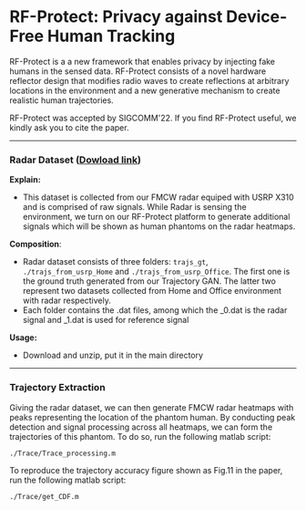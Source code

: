 # RF-Protect: Privacy against Device-Free Human Tracking

RF-Protect is a a new framework that enables privacy by injecting fake humans in the sensed data. RF-Protect consists of a novel hardware reflector design that modifies radio waves to create reflections at arbitrary locations in the environment and a new generative mechanism to create realistic human trajectories. 

RF-Protect was accepted by SIGCOMM'22. If you find RF-Protect useful, we kindly ask you to cite the paper.

***

### Radar Dataset ([Dowload link](https://drive.google.com/file/d/1GF-jGDjKdpDDQ_BMC43pyN3AZ75rqkRC/view?usp=sharing))

**Explain:**

- This dataset is collected from our FMCW radar equiped with USRP X310 and is comprised of raw signals. While Radar is sensing the environment, we turn on our RF-Protect platform to generate additional signals which will be shown as human phantoms on the radar heatmaps.

**Composition**:

- Radar dataset consists of three folders: `trajs_gt`,  `./trajs_from_usrp_Home` and `./trajs_from_usrp_Office`. The first one is the ground truth generated from our Trajectory GAN. The latter two represent two datasets collected from Home and Office environment with radar respectively.
- Each folder contains the .dat files, among which the _0.dat is the radar signal and _1.dat is used for reference signal

**Usage:**

- Download and unzip, put it in the main directory

***

### Trajectory Extraction

Giving the radar dataset, we can then generate FMCW radar heatmaps with peaks representing the location of the phantom human. By conducting peak detection and signal processing across all heatmaps, we can form the trajectories of this phantom. To do so, run the following matlab script:

```
./Trace/Trace_processing.m
```

To reproduce the trajectory accuracy figure shown as Fig.11 in the paper, run the following matlab script:

```
./Trace/get_CDF.m
```

